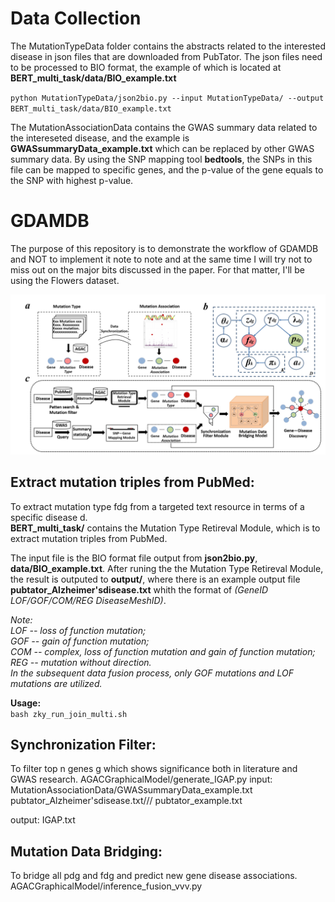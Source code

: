 # Data Collection
The MutationTypeData folder contains the abstracts related to the interested disease in json files that are downloaded from PubTator. The json files need to be processed to BIO format, the example of which is located at **BERT_multi_task/data/BIO_example.txt**

`python MutationTypeData/json2bio.py --input MutationTypeData/ --output BERT_multi_task/data/BIO_example.txt`

The MutationAssociationData contains the GWAS summary data related to the intereseted disease, and the example is **GWASsummaryData_example.txt** which can be replaced by other GWAS summary data. By using the SNP mapping tool **bedtools**, the SNPs in this file can be mapped to specific genes, and the p-value of the gene equals to the SNP with highest p-value.

# GDAMDB
The purpose of this repository is to demonstrate the workflow of 
GDAMDB and NOT to implement it note to note and at the same time I will
 try not to miss out on the major bits discussed in the paper.
 For that matter, I'll be using the Flowers dataset.

![avatar](picture/workflow.png)

## Extract mutation triples from PubMed: 
To extract mutation type fdg from a targeted text resource in terms of a specific disease d.  
**BERT_multi_task/** contains the Mutation Type Retireval Module, which is to extract mutation triples from PubMed.  

The input file is the BIO format file output from **json2bio.py**, **data/BIO_example.txt**. After runing the the Mutation Type Retireval Module, the result is outputed to **output/**, where there is an example output file **pubtator_Alzheimer'sdisease.txt** whith the format of *(GeneID LOF/GOF/COM/REG DiseaseMeshID)*.

*Note:   
LOF -- loss of function mutation;   
GOF -- gain of function mutation;   
COM -- complex, loss of function mutation and gain of function mutation;   
REG -- mutation without direction.  
In the subsequent data fusion process, only GOF mutations and LOF mutations are utilized.*  

**Usage:**  
`bash zky_run_join_multi.sh`

 
## Synchronization Filter: 
To filter top n genes g which shows significance both in literature and GWAS research. 
AGACGraphicalModel/generate_IGAP.py
input: MutationAssociationData/GWASsummaryData_example.txt 
       pubtator_Alzheimer'sdisease.txt/// pubtator_example.txt
       
output: IGAP.txt
 
## Mutation Data Bridging: 
To bridge all pdg and fdg and predict new gene disease associations.  
AGACGraphicalModel/inference_fusion_vvv.py

